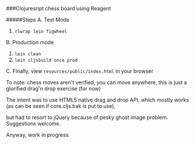 ###Clojuresript chess board using Reagent

#####Steps
A. Test Mode
  1. `rlwrap lein figwheel`

B. Production mode
  1. `lein clean`
  2. `lein cljsbuild once prod`

C. Finally, view `resources/public/index.html` in your browser

To note: chess moves aren't verified, you can move anywhere, this is just a glorified drag'n  drop exercise (for now)

The intent was to use HTML5 native drag and drop API, which mostly works (as can be seen if core.cljs.bak is put to use),

but had to resort to jQuery because of pesky ghost image problem. Suggestions welcome.

Anyway, work in progress.
